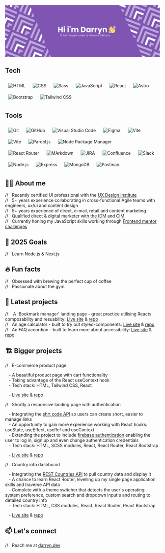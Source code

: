 <img src="github-banner.png" alt="Hi i'm Darryn. Self-taught coder & Sitecore CMS professional" />

## Tech 
<div align="left">
<img style="margin: 10px" src="https://img.shields.io/badge/-HTML5-7f54b3?logo=html5&logoColor=white&style=flat-square" alt="HTML" height="30" />
<img style="margin: 10px" src="https://img.shields.io/badge/-CSS3-7f54b3?logo=css&logoColor=white&style=flat-square" alt="CSS" height="30" />
<img style="margin: 10px" src="https://img.shields.io/badge/-Sass-7f54b3?logo=sass&logoColor=white&style=flat-square" alt="Sass" height="30" />
<img style="margin: 10px" src="https://img.shields.io/badge/-JavaScript-7f54b3?logo=javascript&logoColor=white&style=flat-square" alt="JavaScript" height="30" />
<img style="margin: 10px" src="https://img.shields.io/badge/-React-7f54b3?logo=react&logoColor=white&style=flat-square" alt="React" height="30" />
<img style="margin: 10px" src="https://img.shields.io/badge/-Astro-7f54b3?logo=astro&logoColor=white&style=flat-square" alt="Astro" height="30" />
</div>
<div align="left">
<img style="margin: 10px" src="https://img.shields.io/badge/-Bootstrap-7f54b3?logo=bootstrap&logoColor=white&style=flat-square" alt="Bootstrap" height="30" />
<img style="margin: 10px" src="https://img.shields.io/badge/-Tailwind%20CSS-7f54b3?logo=tailwindcss&logoColor=white&style=flat-square" alt="Tailwind CSS" height="30" />
</div>

## Tools

<div align="left">
<img style="margin: 10px" src="https://img.shields.io/badge/-Git-7f54b3?logo=git&logoColor=white&style=flat-square" alt="Git" height="30" />
<img style="margin: 10px" src="https://img.shields.io/badge/-GitHub-7f54b3?logo=github&logoColor=white&style=flat-square" alt="GitHub" height="30" />
<img style="margin: 10px" src="https://img.shields.io/badge/-VS%20Code-7f54b3?logo=visualstudiocode&logoColor=white&style=flat-square" alt="Visual Studio Code" height="30" />
<img style="margin: 10px" src="https://img.shields.io/badge/-Figma-7f54b3?logo=figma&logoColor=white&style=flat-square" alt="Figma" height="30" />
<img style="margin: 10px" src="https://img.shields.io/badge/-Create%20React%20App-7f54b3?logo=createreactapp&logoColor=white&style=flat-square" alt="Vite" height="30" />
<img style="margin: 10px" src="https://img.shields.io/badge/-Vite-7f54b3?logo=vite&logoColor=white&style=flat-square" alt="Vite" height="30" />
<img style="margin: 10px" src="https://img.shields.io/badge/-Parcel-7f54b3?logo=parcel&logoColor=white&style=flat-square" alt="Parcel.js" height="30" />
<img style="margin: 10px" src="https://img.shields.io/badge/-npm-7f54b3?logo=&logoColor=white&style=flat-square" alt="Node Package Manager" height="30" />
</div>
<div align="left">
<img style="margin: 10px" src="https://img.shields.io/badge/-React%20Router-7f54b3?logo=reactrouter&logoColor=white&style=flat-square" alt="React Router" height="30" />
<img style="margin: 10px" src="https://img.shields.io/badge/-Markdown-7f54b3?logo=markdown&logoColor=white&style=flat-square" alt="MArkdown" height="30" />
<img style="margin: 10px" src="https://img.shields.io/badge/-Jira-7f54b3?logo=jira&logoColor=white&style=flat-square" alt="JIRA" height="30" />
<img style="margin: 10px" src="https://img.shields.io/badge/-Confluence-7f54b3?logo=confluence&logoColor=white&style=flat-square" alt="Confluence" height="30" />
<img style="margin: 10px" src="https://img.shields.io/badge/-Slack-7f54b3?logo=slack&logoColor=white&style=flat-square" alt="Slack" height="30" />
<img style="margin: 10px" src="https://img.shields.io/badge/-Node.js-7f54b3?logo=node.js&logoColor=white&style=flat-square" alt="Node.js" height="30" />
<img style="margin: 10px" src="https://img.shields.io/badge/-Express-7f54b3?logo=express&logoColor=white&style=flat-square" alt="Express" height="30" />
<img style="margin: 10px" src="https://img.shields.io/badge/-MongoDB-7f54b3?logo=mongodb&logoColor=white&style=flat-square" alt="MongoDB" height="30" /> 
<img style="margin: 10px" src="https://img.shields.io/badge/-Postman-7f54b3?logo=postman&logoColor=white&style=flat-square" alt="Postman" height="30" /> 
</div>

## 👨‍💻 About me

// &nbsp;&nbsp;Recently certified UI professional with the [UX Design Institute](https://www.uxdesigninstitute.com/)<br>
// &nbsp;&nbsp;5+ years experience collaborating in cross-functional Agile teams with engineers, ux/ui and content design<br>
// &nbsp;&nbsp;5+ years experience of direct, e-mail, retail and content marketing<br>
// &nbsp;&nbsp;Qualified direct & digital marketer with [the IDM](https://www.theidm.com/) and [CIM](https://www.cim.co.uk/)<br>
// &nbsp;&nbsp;Currently honing my JavaScript skills working through [Frontend mentor challenges](https://www.frontendmentor.io/profile/darryncodes)

## 📅 2025 Goals

// &nbsp;&nbsp;Learn Node.js & Next.js<br>

## 🔥 Fun facts

// &nbsp;&nbsp;Obsessed with brewing the perfect cup of coffee<br>
// &nbsp;&nbsp;Passionate about the gym

## 👷 Latest projects

// &nbsp;&nbsp; A 'Bookmark manager' landing page - great practice utilising Reacts composability and resuability: [Live site](https://darryncodes.github.io/bookmark-landing-page/) & [repo](https://github.com/darryncodes/bookmark-landing-page)<br>
// &nbsp;&nbsp;An age calculator - built to try out styled-components: [Live site](https://darryncodes.github.io/age-calculator-app/) & [repo](https://github.com/darryncodes/age-calculator-app)<br>
// &nbsp;&nbsp;An FAQ accordion - built to learn more about accessibility: [Live site](https://darryncodes.github.io/accessible-faq-accordion/) & [repo](https://github.com/darryncodes/accessible-faq-accordion)<br>

## 🏗️ Bigger projects

// &nbsp;&nbsp;E-commerce product page<br>

&nbsp;&nbsp;&nbsp;- A beautiful product page with cart functionality <br>
&nbsp;&nbsp;&nbsp;- Taking advantage of the React useContext hook<br>
&nbsp;&nbsp;&nbsp;- Tech stack: HTML, Tailwind CSS, React<br>

&nbsp;&nbsp;&nbsp;- [Live site](https://darryncodes.github.io/ecommerce-product-page/) & [repo](https://github.com/darryncodes/ecommerce-product-page)<br>

// &nbsp;&nbsp;Shortly a responsive landing page with authentication<br>

&nbsp;&nbsp;&nbsp;- Integrating the [shrt code API](https://shrtco.de/) so users can create short, easier to manage links<br>
&nbsp;&nbsp;&nbsp;- An opportunity to gain more experience working with React hooks: useState, useEffect, useRef and useContext<br>
&nbsp;&nbsp;&nbsp;- Extending the project to include [firebase authentication](https://firebase.google.com/) enabling the user to log in, sign up and even change authentication credentials<br>
&nbsp;&nbsp;&nbsp;- Tech stack: HTML, SCSS modules, React, React Router, React Bootstrap<br>

&nbsp;&nbsp;&nbsp;- [Live site](https://darryncodes.github.io/url-shortening-api/) & [repo](https://github.com/darryncodes/url-shortening-api)<br>

// &nbsp;&nbsp;Country info dashboard<br>

&nbsp;&nbsp;&nbsp;- Integrating the [REST Countries API](https://restcountries.com/) to pull country data and display it<br>
&nbsp;&nbsp;&nbsp;- A chance to learn React Router, levelling up my single page application skills and traverse API data<br>
&nbsp;&nbsp;&nbsp;- Complete with a theme switcher that detects the user's operating system preference, custom search and dropdown input's and routing to detailed country info<br>
&nbsp;&nbsp;&nbsp;- Tech stack: HTML, CSS modules, React, React Router, React Bootstrap<br>

&nbsp;&nbsp;&nbsp;- [Live site](https://darryncodes.github.io/rest-countries-api/) & [repo](https://github.com/darryncodes/rest-countries-api)<br>

## 📫 Let's connect
// &nbsp;&nbsp;Reach me at [darryn.dev](https://www.darryn.dev/contact)
